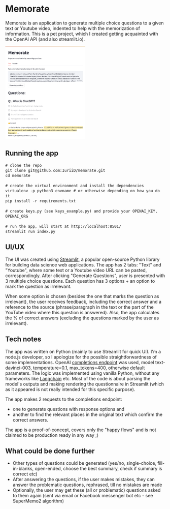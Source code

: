# Memorate #

Memorate is an application to generate multiple choice questions to a given text or Youtube video, indented to help with the memorization of information. This is a pet project, which I created getting acquainted with the OpenAI API (and also streamlit.io).

<img src="./misc/memorate-screenshot.png" width=50% height=50%>

## Running the app ##
```
# clone the repo
git clone git@github.com:IuriiD/memorate.git
cd memorate

# create the virtual environment and install the dependencies
virtualenv -p python3 envname # or otherwise depending on how you do it
pip install -r requirements.txt

# create keys.py (see keys_example.py) and provide your OPENAI_KEY, OPENAI_ORG

# run the app, will start at http://localhost:8501/
streamlit run index.py
```

## UI/UX ##
The UI was created using [Streamlit](https://streamlit.io/), a popular open-source Python library for building data science web applications. The app has 2 tabs: "Text" and "Youtube", where some text or a Youtube video URL can be pasted, correspondingly. After clicking "Generate Questions", user is presented with 3 multiple choice questions. Each question has 3 options + an option to mark the question as irrelevant.

When some option is chosen (besides the one that marks the question as irrelevant), the user receives feedback, including the correct answer and a reference to the source (phrase/paragraph in the text or the part of the YouTube video where this question is answered). Also, the app calculates the % of correct answers (excluding the questions marked by the user as irrelevant).

## Tech notes ##
The app was written on Python (mainly to use Streamlit for quick UI). I'm a node.js developer, so I apologize for the possible straightforwardness of some implementations. OpenAI [completions endpoint](https://platform.openai.com/docs/guides/completion) was used, model text-davinci-003, temperature=0.1, max_tokens=400, otherwise default parameters. The logic was implemented using vanilla Python, without any frameworks like [Langchain](https://python.langchain.com/en/latest/index.html) etc. Most of the code is about parsing the model's outputs and making rendering the questionnaire in Streamlit (which as it appeared is not really intended for this specific purpose).

The app makes 2 requests to the completions endpoint:
- one to generate questions with response options and
- another to find the relevant places in the original text which confirm the correct answers.

The app is a proof-of-concept, covers only the "happy flows" and is not claimed to be production ready in any way ;)

## What could be done further ##
- Other types of questions could be generated (yes/no, single-choice, fill-in-blanks, open-ended, choose the best summary, check if summary is correct etc)
- After answering the questions, if the user makes mistakes, they can answer the problematic questions, rephrased, till no mistakes are made
- Optionally, the user may get these (all or problematic) questions asked to them again (sent via email or Facebook messenger bot etc - see SuperMemo2 algorithm)